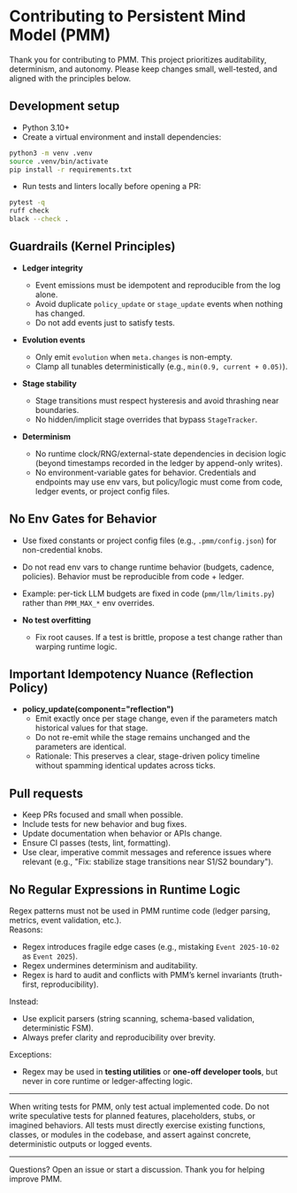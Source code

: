 # Contributing to Persistent Mind Model (PMM)

Thank you for contributing to PMM. This project prioritizes auditability, determinism, and autonomy. Please keep changes small, well-tested, and aligned with the principles below.

## Development setup

- Python 3.10+
- Create a virtual environment and install dependencies:

```bash
python3 -m venv .venv
source .venv/bin/activate
pip install -r requirements.txt
```

- Run tests and linters locally before opening a PR:

```bash
pytest -q
ruff check
black --check .
```

## Guardrails (Kernel Principles)

- __Ledger integrity__
  - Event emissions must be idempotent and reproducible from the log alone.
  - Avoid duplicate `policy_update` or `stage_update` events when nothing has changed.
  - Do not add events just to satisfy tests.

- __Evolution events__
  - Only emit `evolution` when `meta.changes` is non-empty.
  - Clamp all tunables deterministically (e.g., `min(0.9, current + 0.05)`).

- __Stage stability__
  - Stage transitions must respect hysteresis and avoid thrashing near boundaries.
  - No hidden/implicit stage overrides that bypass `StageTracker`.

- __Determinism__
  - No runtime clock/RNG/external-state dependencies in decision logic (beyond timestamps recorded in the ledger by append-only writes).
  - No environment-variable gates for behavior. Credentials and endpoints may use env vars, but policy/logic must come from code, ledger events, or project config files.

## No Env Gates for Behavior

- Use fixed constants or project config files (e.g., `.pmm/config.json`) for non-credential knobs.
- Do not read env vars to change runtime behavior (budgets, cadence, policies). Behavior must be reproducible from code + ledger.
- Example: per-tick LLM budgets are fixed in code (`pmm/llm/limits.py`) rather than `PMM_MAX_*` env overrides.

- __No test overfitting__
  - Fix root causes. If a test is brittle, propose a test change rather than warping runtime logic.

## Important Idempotency Nuance (Reflection Policy)

- __policy_update(component="reflection")__
  - Emit exactly once per stage change, even if the parameters match historical values for that stage.
  - Do not re-emit while the stage remains unchanged and the parameters are identical.
  - Rationale: This preserves a clear, stage-driven policy timeline without spamming identical updates across ticks.

## Pull requests

- Keep PRs focused and small when possible.
- Include tests for new behavior and bug fixes.
- Update documentation when behavior or APIs change.
- Ensure CI passes (tests, lint, formatting).
- Use clear, imperative commit messages and reference issues where relevant (e.g., "Fix: stabilize stage transitions near S1/S2 boundary").

## No Regular Expressions in Runtime Logic

Regex patterns must not be used in PMM runtime code (ledger parsing, metrics, event validation, etc.).  
Reasons:
- Regex introduces fragile edge cases (e.g., mistaking `Event 2025-10-02` as `Event 2025`).
- Regex undermines determinism and auditability.
- Regex is hard to audit and conflicts with PMM’s kernel invariants (truth-first, reproducibility).

Instead:
- Use explicit parsers (string scanning, schema-based validation, deterministic FSM).
- Always prefer clarity and reproducibility over brevity.

Exceptions:
- Regex may be used in **testing utilities** or **one-off developer tools**, but never in core runtime or ledger-affecting logic.


---

When writing tests for PMM, only test actual implemented code. Do not write speculative tests for planned features, placeholders, stubs, or imagined behaviors. All tests must directly exercise existing functions, classes, or modules in the codebase, and assert against concrete, deterministic outputs or logged events.

---

Questions? Open an issue or start a discussion. Thank you for helping improve PMM.

